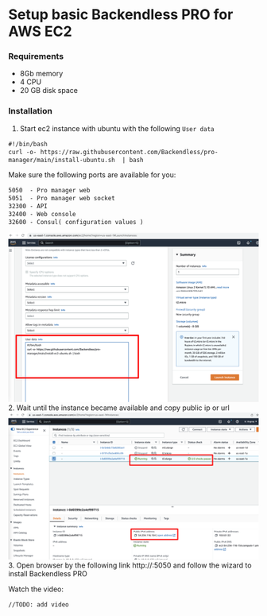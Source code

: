 # Setup basic Backendless PRO for AWS EC2
### Requirements
- 8Gb memory
- 4 CPU
- 20 GB disk space

### Installation
1. Start ec2 instance with ubuntu with the following `User data`
```
#!/bin/bash
curl -o- https://raw.githubusercontent.com/Backendless/pro-manager/main/install-ubuntu.sh  | bash
```
Make sure the following ports are available for you:
```
5050  - Pro manager web
5051  - Pro manager web socket
32300 - API
32400 - Web console
32600 - Consul( configuration values )
```
![](img/EC2-laucnh-instamce.png)
2. Wait until the instance became available and copy public ip or url
![](img/EC2-ready.png)
3. Open browser by the following link http://<your-public-ip>:5050 and follow the wizard to install Backendless PRO

Watch the video:
```
//TODO: add video
```